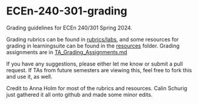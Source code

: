 # ECEn-240-301-grading
Grading guidelines for ECEn 240/301 Spring 2024. 

Grading rubrics can be found in [rubrics/labs](/rubrics/labs), and some resources for grading in learningsuite can be found in the [resources](/resources) folder. Grading assignments are in [TA_Grading_Assignments.md](/TA%20Grading%20Assignments.md)

If you have any suggestions, please either let me know or submit a pull request. If TAs from future semesters are viewing this, feel free to fork this and use it, as well.

Credit to Anna Holm for most of the rubrics and resources. Calin Schurig just gathered it all onto github and made some minor edits.  
